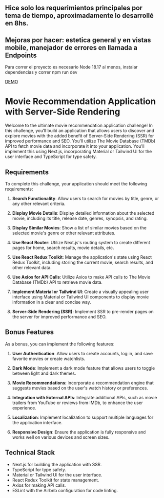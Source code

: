 ## Hice solo los requerimientos principales por tema de tiempo, aproximadamente lo desarrollé en 8hs.
## Mejoras por hacer: estetica general y en vistas mobile, manejador de errores en llamada a Endpoints 

Para correr el proyecto es necesario Node 18.17 al menos, instalar dependencias y correr npm run dev

[DEMO](https://movies-self-three.vercel.app/)


# Movie Recommendation Application with Server-Side Rendering

Welcome to the ultimate movie recommendation application challenge! In this challenge, you'll build an application that allows users to discover and explore movies with the added benefit of Server-Side Rendering (SSR) for improved performance and SEO. You'll utilize The Movie Database (TMDb) API to fetch movie data and incorporate it into your application. You'll implement this using Next.js, incorporating Material or Tailwind UI for the user interface and TypeScript for type safety.

## Requirements

To complete this challenge, your application should meet the following requirements:

1. **Search Functionality**: Allow users to search for movies by title, genre, or any other relevant criteria.

2. **Display Movie Details**: Display detailed information about the selected movie, including its title, release date, genres, synopsis, and rating.

3. **Display Similar Movies**: Show a list of similar movies based on the selected movie's genre or other relevant attributes.

4. **Use React Router**: Utilize Next.js's routing system to create different pages for home, search results, movie details, etc.

5. **Use React Redux Toolkit**: Manage the application's state using React Redux Toolkit, including storing the current movie, search results, and other relevant data.

6. **Use Axios for API Calls**: Utilize Axios to make API calls to The Movie Database (TMDb) API to retrieve movie data.

7. **Implement Material or Tailwind UI**: Create a visually appealing user interface using Material or Tailwind UI components to display movie information in a clear and concise way.

8. **Server-Side Rendering (SSR)**: Implement SSR to pre-render pages on the server for improved performance and SEO.

## Bonus Features

As a bonus, you can implement the following features:

1. **User Authentication**: Allow users to create accounts, log in, and save favorite movies or create watchlists.

2. **Dark Mode**: Implement a dark mode feature that allows users to toggle between light and dark themes.

3. **Movie Recommendations**: Incorporate a recommendation engine that suggests movies based on the user's watch history or preferences.

4. **Integration with External APIs**: Integrate additional APIs, such as movie trailers from YouTube or reviews from IMDb, to enhance the user experience.

5. **Localization**: Implement localization to support multiple languages for the application interface.

6. **Responsive Design**: Ensure the application is fully responsive and works well on various devices and screen sizes.

## Technical Stack

- Next.js for building the application with SSR.
- TypeScript for type safety.
- Material or Tailwind UI for the user interface.
- React Redux Toolkit for state management.
- Axios for making API calls.
- ESLint with the Airbnb configuration for code linting.
